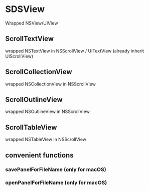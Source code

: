 # SDSView

Wrapped NSView/UIView

## ScrollTextView
wrapped NSTextView in NSScrollView / UITextView (already inherit UIScrollView)

## ScrollCollectionView
wrapped NSCollectionView in NSScrollView

## ScrollOutlineView
wrapped NSOutlineView in NSScrollView

## ScrollTableView
wrapped NSTableView in NSScrollView


## convenient functions

### savePanelForFileName (only for macOS)
### openPanelForFileName (only for macOS)
